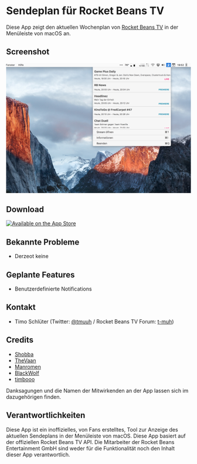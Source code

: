 # Sendeplan für Rocket Beans TV

Diese App zeigt den aktuellen Wochenplan von [Rocket Beans TV](https://www.rocketbeans.tv) in der Menüleiste von macOS an.

## Screenshot

![Screenshot](https://raw.githubusercontent.com/timoschlueter/RocketBeans.TV-Sendeplan/official-api-rewrite/rbtv-screenshot1.png)

## Download

[![Available on the App Store](https://devimages.apple.com.edgekey.net/app-store/marketing/guidelines/images/badge-download-on-the-app-store.svg)](https://itunes.apple.com/de/app/sendeplan-fur-rocket-beans-tv/id1160411162?mt=12)

## Bekannte Probleme

* Derzeot keine

## Geplante Features

* Benutzerdefinierte Notifications

## Kontakt

* Timo Schlüter (Twitter: [@tmuuh](http://twitter.com/tmuuh) / Rocket Beans TV Forum: [t-muh](https://forum.rocketbeans.tv/users/t-muh/summary))

## Credits

* [Shobba](https://github.com/Shobba)
* [TheVaan](https://github.com/TheVaan)
* [Manromen](https://github.com/Manromen)
* [BlackWolf](https://github.com/BlackWolf)
* [timbooo](https://github.com/timbooo)


Danksagungen und die Namen der Mitwirkenden an der App lassen sich im dazugehörigen finden.

## Verantwortlichkeiten

Diese App ist ein inoffizielles, von Fans erstelltes, Tool zur Anzeige des aktuellen Sendeplans in der Menüleiste von macOS.
Diese App basiert auf der offiziellen Rocket Beans TV API.
Die Mitarbeiter der Rocket Beans Entertainment GmbH sind weder für die Funktionalität noch den Inhalt dieser App verantwortlich.
